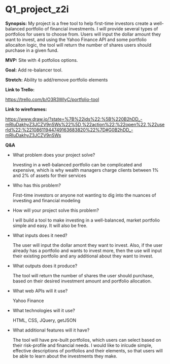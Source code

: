 # Q1_project_z2i

**Synopsis:** My project is a free tool to help first-time investors create a well-balanced portfolio of financial investments. I will provide several types of portfolios for users to choose from. Users will input the dollar amount they want to invest, and using the Yahoo Finance API and some portfolio allocaiton logic, the tool will return the number of shares users should purchase in a given fund.



**MVP:** Site with 4 potfolios options.

**Goal:** Add re-balancer tool.

**Stretch:** Ability to add/remove portfolio elements

**Link to Trello:** 

https://trello.com/b/O3R3WlyC/portfolio-tool

**Link to wireframes:** 

https://www.draw.io/?state=%7B%22ids%22:%5B%220B2hDD_-mRIuDakhyZ3JCZV9nSWs%22%5D,%22action%22:%22open%22,%22userId%22:%22108611944749163683820%22%7D#G0B2hDD_-mRIuDakhyZ3JCZV9nSWs



**Q&A**

- What problem does your project solve?

  Investing in a well-balanced portfolio can be complicated and expensive, which is why wealth managers charge clients between 1% and 2% of assets for their services

- Who has this problem?

  First-time investors or anyone not wanting to dig into the nuances of investing and financial modeling

- How will your project solve this problem?

  I will build a tool to make investing in a well-balanced, market portfolio simple and easy. It will also be free.

- What inputs does it need?

  The user will input the dollar amont they want to invest. Also, if the user already has a portfolio and wants to invest more, then the use will input their existing portfolio and any additional about they want to invest.

- What outputs does it produce?

  The tool will return the number of shares the user should purchase, based on their desired investment amount and portfolio allocation.

- What web APIs will it use?

  Yahoo Finance

- What technologies will it use?

  HTML, CSS, JQuery, getJSON

- What additional features will it have?

  The tool will have pre-built portfolios, which users can select based on their risk-profile and financial needs. I would like to inlcude simple, effective descriptions of portfolios and their elements, so that users will be able to learn about the investments they make. 